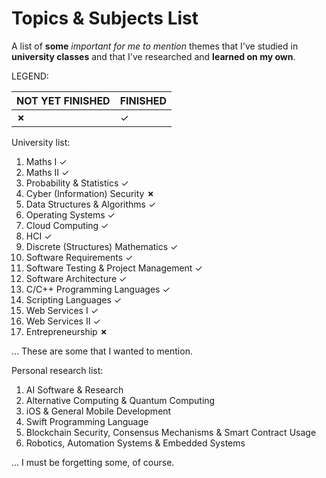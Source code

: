 # Topics & Subjects List
A list of **some** *important for me to mention* themes that I've studied in **university classes** and that I've researched and **learned on my own**.

LEGEND:


NOT YET FINISHED | FINISHED |
--- | --- |
**&#x2717;** | &#x2713; |


University list:
1. Maths I &#x2713;
1. Maths II &#x2713;
1. Probability & Statistics &#x2713;
1. Cyber (Information) Security **&#x2717;**
1. Data Structures & Algorithms &#x2713;
1. Operating Systems &#x2713;
1. Cloud Computing &#x2713;
1. HCI &#x2713;
1. Discrete (Structures) Mathematics &#x2713;
1. Software Requirements &#x2713;
1. Software Testing & Project Management &#x2713;
1. Software Architecture &#x2713;
1. C/C++ Programming Languages &#x2713;
1. Scripting Languages &#x2713;
1. Web Services I &#x2713;
1. Web Services II &#x2713;
1. Entrepreneurship **&#x2717;**

... These are some that I wanted to mention.

Personal research list:
1. AI Software & Research
1. Alternative Computing & Quantum Computing
1. iOS & General Mobile Development
1. Swift Programming Language
1. Blockchain Security, Consensus Mechanisms & Smart Contract Usage
1. Robotics, Automation Systems & Embedded Systems

... I must be forgetting some, of course. 
